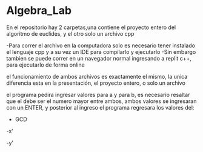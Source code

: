 # Algebra_Lab

En el repositorio hay 2 carpetas,una contiene el proyecto entero del algoritmo de euclides, y el otro solo un archivo cpp


-Para correr el archivo en la computadora solo es necesario tener instalado el lenguaje cpp y a su vez un IDE para compilarlo y ejecutarlo
-Sin embargo tambien se puede correr en un navegador normal ingresando a replit c++, para ejecutarlo de forma online


el funcionamiento de ambos archivos es exactamente el mismo, la unica diferencia esta en la presentación, el proyecto entero, o solo un archivo


el programa pedira ingresar valores para a y para b, es necesario resaltar que el  debe ser el numero mayor entre ambos, ambos valores se ingresaran con un ENTER, y posterior al ingreso el programa regresara los valores del:
  - GCD
  
  -x'
  
 
  -y'
